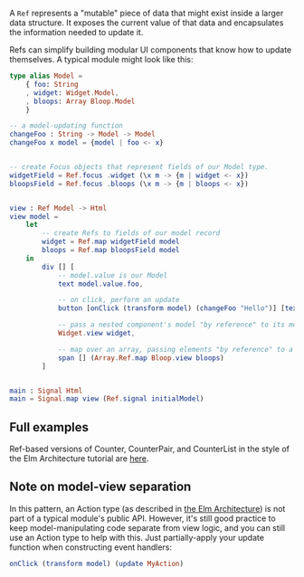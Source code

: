 A `Ref` represents a "mutable" piece of data that might exist inside a larger data structure.
It exposes the current value of that data and encapsulates the information needed to update it.

Refs can simplify building modular UI components that know how to update themselves.
A typical module might look like this:

```elm
type alias Model =
    { foo: String
    , widget: Widget.Model,
    , bloops: Array Bloop.Model
    }

-- a model-updating function
changeFoo : String -> Model -> Model
changeFoo x model = {model | foo <- x}


-- create Focus objects that represent fields of our Model type.
widgetField = Ref.focus .widget (\x m -> {m | widget <- x})
bloopsField = Ref.focus .bloops (\x m -> {m | bloops <- x})


view : Ref Model -> Html
view model =
    let
        -- create Refs to fields of our model record
        widget = Ref.map widgetField model
        bloops = Ref.map bloopsField model
    in
        div [] [
            -- model.value is our Model
            text model.value.foo,

            -- on click, perform an update
            button [onClick (transform model) (changeFoo "Hello")] [text "Hi"],

            -- pass a nested component's model "by reference" to its module's view function 
            Widget.view widget,

            -- map over an array, passing elements "by reference" to a view function
            span [] (Array.Ref.map Bloop.view bloops)
        ]


main : Signal Html
main = Signal.map view (Ref.signal initialModel)

```

## Full examples

Ref-based versions of Counter, CounterPair, and CounterList
in the style of the Elm Architecture tutorial are
[here](https://github.com/karldray/elm-ref/tree/master/examples).

## Note on model-view separation

In this pattern, an Action type (as described in
[the Elm Architecture](https://github.com/evancz/elm-architecture-tutorial#the-elm-architecture))
is not part of a typical module's public API.
However, it's still good practice to keep model-manipulating code separate from view logic,
and you can still use an Action type to help with this.
Just partially-apply your update function when constructing event handlers:

```elm
onClick (transform model) (update MyAction)
```
